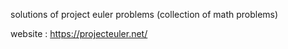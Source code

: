 solutions of project euler problems (collection of math problems)

website : https://projecteuler.net/